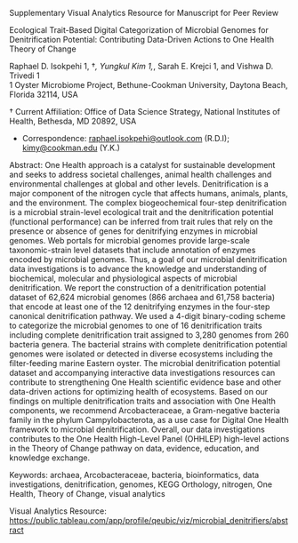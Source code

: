 Supplementary Visual Analytics Resource for Manuscript for Peer Review

Ecological Trait-Based Digital Categorization of Microbial Genomes for Denitrification Potential: Contributing Data-Driven Actions to One Health Theory of Change 

Raphael D. Isokpehi 1, †*, Yungkul Kim 1,*, Sarah E. Krejci 1, and Vishwa D. Trivedi 1  
1    Oyster Microbiome Project, Bethune-Cookman University, Daytona Beach, Florida 32114, USA

†    Current Affiliation: Office of Data Science Strategy, National Institutes of Health, Bethesda, MD 20892, USA 

*   Correspondence: raphael.isokpehi@outlook.com (R.D.I); kimy@cookman.edu (Y.K.) 

Abstract: One Health approach is a catalyst for sustainable development and seeks to address societal challenges, animal health challenges and environmental challenges at global and other levels. Denitrification is a major component of the nitrogen cycle that affects humans, animals, plants, and the environment. The complex biogeochemical four-step denitrification is a microbial strain-level ecological trait and the denitrification potential (functional performance) can be inferred from trait rules that rely on the presence or absence of genes for denitrifying enzymes in microbial genomes. Web portals for microbial genomes provide large-scale taxonomic-strain level datasets that include annotation of enzymes encoded by microbial genomes. Thus, a goal of our microbial denitrification data investigations is to advance the knowledge and understanding of biochemical, molecular and physiological aspects of microbial denitrification. We report the construction of a denitrification potential dataset of 62,624 microbial genomes (866 archaea and 61,758 bacteria) that encode at least one of the 12 denitrifying enzymes in the four-step canonical denitrification pathway. We used a 4-digit binary-coding scheme to categorize the microbial genomes to one of 16 denitrification traits including complete denitrification trait assigned to 3,280 genomes from 260 bacteria genera. The bacterial strains with complete denitrification potential genomes were isolated or detected in diverse ecosystems including the filter-feeding marine Eastern oyster. The microbial denitrification potential dataset and accompanying interactive data investigations resources can contribute to strengthening One Health scientific evidence base and other data-driven actions for optimizing health of ecosystems. Based on our findings on multiple denitrification traits and association with One Health components, we recommend Arcobacteraceae, a Gram-negative bacteria family in the phylum Campylobacterota, as a use case for Digital One Health framework to microbial denitrification. Overall, our data investigations contributes to the One Health High-Level Panel (OHHLEP) high-level actions in the Theory of Change pathway on data, evidence, education, and knowledge exchange.

Keywords: archaea, Arcobacteraceae, bacteria, bioinformatics, data investigations, denitrification, genomes, KEGG Orthology, nitrogen, One Health, Theory of Change, visual analytics 

Visual Analytics Resource: https://public.tableau.com/app/profile/qeubic/viz/microbial_denitrifiers/abstract
